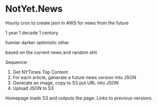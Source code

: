 # NotYet.News

Hourly cron to create json in AWS for news from the future

1 year
1 decade
1 century

funnier
darker
optimistic
other

based on the current news and random shit


Sequence:

1. Get NYTimes Top Content
2. For each article, generate a future news version into JSON
3. Generate an image, copy to S3 put URL into JSON
4. Upload JSON to S3

Homepage loads S3 and outputs the page. Links to previous versions.


